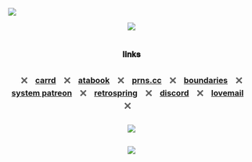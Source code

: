 ![](https://i.postimg.cc/rwpkpZ2j/auzn3a.png)
<div align="center">
<img src="https://cdn.discordapp.com/attachments/1189380633882021920/1269794702149025883/1VfYZbV.png?ex=66b15bf8&is=66b00a78&hm=813008d67d8326a1a8ef3ab916571b9334e4d246244b51a4cd2051379a99db1b&">
<div align="center">
</div>
<div align="center">
<h1>
<div align="center">
<sup><sub><sub>𝐥𝐢𝐧𝐤𝐬</sub></sup></sup>

 <sup><sub><sub/> 𓏴 [carrd](https://freethecanine.carrd.co) 𓏴 [atabook](https://freethecanine.atabook.org) 𓏴 [prns.cc](https://pronouns.cc/@canine_collective/freethecanine) 𓏴 [boundaries](https://rentry.co/bosptboundries) 𓏴 [system patreon](https://www.patreon.com/canine_collective) 𓏴 [retrospring](https://retrospring.net/@freethecanine) 𓏴 [discord](https://discord.com/users/672611639933272086) 𓏴 [lovemail](https://rentry.co/mylovelybiggies) 𓏴 </sup></sup><sub>

![](https://komarev.com/ghpvc/?username=freethecanine&color=000000&style=flat-square)
	
<img src="https://i.postimg.cc/Z5DhvPTS/rwccl1.png">
</div>

